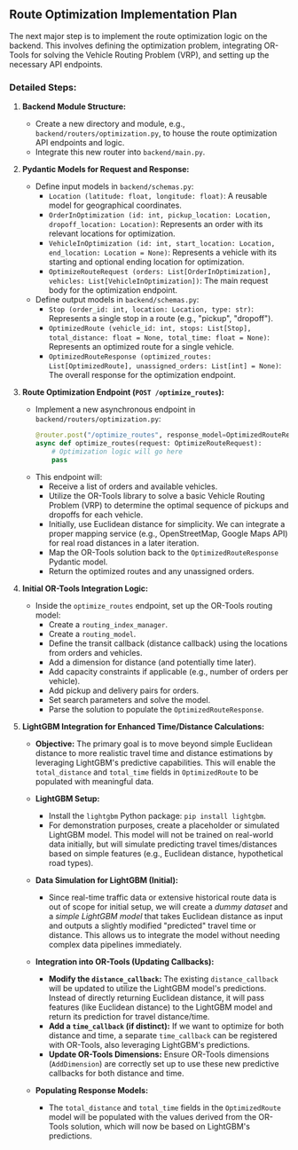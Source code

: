 ## Route Optimization Implementation Plan

The next major step is to implement the route optimization logic on the backend. This involves defining the optimization problem, integrating OR-Tools for solving the Vehicle Routing Problem (VRP), and setting up the necessary API endpoints.

### Detailed Steps:

1.  **Backend Module Structure:**
    *   Create a new directory and module, e.g., `backend/routers/optimization.py`, to house the route optimization API endpoints and logic.
    *   Integrate this new router into `backend/main.py`.

2.  **Pydantic Models for Request and Response:**
    *   Define input models in `backend/schemas.py`:
        *   `Location (latitude: float, longitude: float)`: A reusable model for geographical coordinates.
        *   `OrderInOptimization (id: int, pickup_location: Location, dropoff_location: Location)`: Represents an order with its relevant locations for optimization.
        *   `VehicleInOptimization (id: int, start_location: Location, end_location: Location = None)`: Represents a vehicle with its starting and optional ending location for optimization.
        *   `OptimizeRouteRequest (orders: List[OrderInOptimization], vehicles: List[VehicleInOptimization])`: The main request body for the optimization endpoint.
    *   Define output models in `backend/schemas.py`:
        *   `Stop (order_id: int, location: Location, type: str)`: Represents a single stop in a route (e.g., "pickup", "dropoff").
        *   `OptimizedRoute (vehicle_id: int, stops: List[Stop], total_distance: float = None, total_time: float = None)`: Represents an optimized route for a single vehicle.
        *   `OptimizedRouteResponse (optimized_routes: List[OptimizedRoute], unassigned_orders: List[int] = None)`: The overall response for the optimization endpoint.

3.  **Route Optimization Endpoint (`POST /optimize_routes`):**
    *   Implement a new asynchronous endpoint in `backend/routers/optimization.py`:
        ```python
        @router.post("/optimize_routes", response_model=OptimizedRouteResponse)
        async def optimize_routes(request: OptimizeRouteRequest):
            # Optimization logic will go here
            pass
        ```
    *   This endpoint will:
        *   Receive a list of orders and available vehicles.
        *   Utilize the OR-Tools library to solve a basic Vehicle Routing Problem (VRP) to determine the optimal sequence of pickups and dropoffs for each vehicle.
        *   Initially, use Euclidean distance for simplicity. We can integrate a proper mapping service (e.g., OpenStreetMap, Google Maps API) for real road distances in a later iteration.
        *   Map the OR-Tools solution back to the `OptimizedRouteResponse` Pydantic model.
        *   Return the optimized routes and any unassigned orders.

4.  **Initial OR-Tools Integration Logic:**
    *   Inside the `optimize_routes` endpoint, set up the OR-Tools routing model:
        *   Create a `routing_index_manager`.
        *   Create a `routing_model`.
        *   Define the transit callback (distance callback) using the locations from orders and vehicles.
        *   Add a dimension for distance (and potentially time later).
        *   Add capacity constraints if applicable (e.g., number of orders per vehicle).
        *   Add pickup and delivery pairs for orders.
        *   Set search parameters and solve the model.
        *   Parse the solution to populate the `OptimizedRouteResponse`.

5.  **LightGBM Integration for Enhanced Time/Distance Calculations:**
    *   **Objective:** The primary goal is to move beyond simple Euclidean distance to more realistic travel time and distance estimations by leveraging LightGBM's predictive capabilities. This will enable the `total_distance` and `total_time` fields in `OptimizedRoute` to be populated with meaningful data.

    *   **LightGBM Setup:**
        *   Install the `lightgbm` Python package: `pip install lightgbm`.
        *   For demonstration purposes, create a placeholder or simulated LightGBM model. This model will not be trained on real-world data initially, but will simulate predicting travel times/distances based on simple features (e.g., Euclidean distance, hypothetical road types).

    *   **Data Simulation for LightGBM (Initial):**
        *   Since real-time traffic data or extensive historical route data is out of scope for initial setup, we will create a *dummy dataset* and a *simple LightGBM model* that takes Euclidean distance as input and outputs a slightly modified "predicted" travel time or distance. This allows us to integrate the model without needing complex data pipelines immediately.

    *   **Integration into OR-Tools (Updating Callbacks):**
        *   **Modify the `distance_callback`:** The existing `distance_callback` will be updated to utilize the LightGBM model's predictions. Instead of directly returning Euclidean distance, it will pass features (like Euclidean distance) to the LightGBM model and return its prediction for travel distance/time.
        *   **Add a `time_callback` (if distinct):** If we want to optimize for both distance and time, a separate `time_callback` can be registered with OR-Tools, also leveraging LightGBM's predictions.
        *   **Update OR-Tools Dimensions:** Ensure OR-Tools dimensions (`AddDimension`) are correctly set up to use these new predictive callbacks for both distance and time.

    *   **Populating Response Models:**
        *   The `total_distance` and `total_time` fields in the `OptimizedRoute` model will be populated with the values derived from the OR-Tools solution, which will now be based on LightGBM's predictions.
